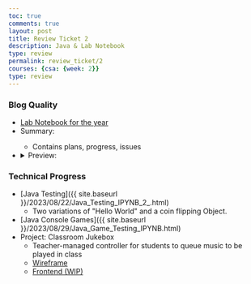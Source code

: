 ```yaml
---
toc: true
comments: true
layout: post
title: Review Ticket 2
description: Java & Lab Notebook
type: review
permalink: review_ticket/2
courses: {csa: {week: 2}}
type: review
---
```

### Blog Quality
<ul>
    <li><a href="{{ site.baseurl }}/2023/08/21/Lab_Notebook.html">Lab Notebook for the year</a></li>
    <li>Summary:</li>
        <ul>
            <li>Contains plans, progress, issues</li>
        </ul>
    <li>
        <details closed>
            <summary>Preview:</summary>
            <img src="{{ site.baseurl }}/images/labnotebook.png">
        </details>
    </li>
</ul>

### Technical Progress
* [Java Testing]({{ site.baseurl }}/2023/08/22/Java_Testing_IPYNB_2_.html)
    - Two variations of "Hello World" and a coin flipping Object.
* [Java Console Games]({{ site.baseurl }}/2023/08/29/Java_Game_Testing_IPYNB.html)
* Project: Classroom Jukebox
    - Teacher-managed controller for students to queue music to be played in class
    - [Wireframe](https://docs.google.com/presentation/d/1JFz59CtWL6IM7yGFAZ1xzYOHxlSQSY-VCx7tz9tGuJg/edit?usp=sharing)
    - [Frontend (WIP)]({{site.baseurl}}/2023/08/29/Classroom_Jukebox.html)